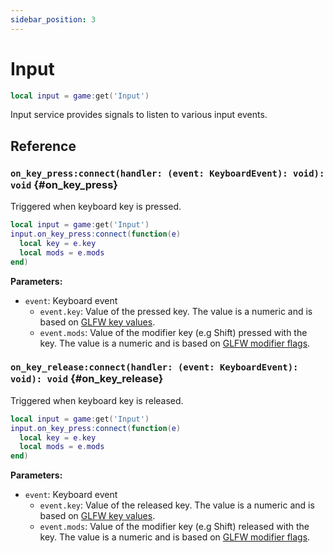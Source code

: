 ```yaml
---
sidebar_position: 3
---
```


# Input

```lua
local input = game:get('Input')
```

Input service provides signals to listen to various input events.

## Reference

### `on_key_press:connect(handler: (event: KeyboardEvent): void): void` {#on_key_press}

Triggered when keyboard key is pressed.

```lua
local input = game:get('Input')
input.on_key_press:connect(function(e)
  local key = e.key
  local mods = e.mods
end)
```

**Parameters:**

- `event`: Keyboard event
  - `event.key`: Value of the pressed key. The value is a numeric and is based on [GLFW key values](https://www.glfw.org/docs/latest/group__keys.html).
  - `event.mods`: Value of the modifier key (e.g Shift) pressed with the key. The value is a numeric and is based on [GLFW modifier flags](https://www.glfw.org/docs/latest/group__mods.html).

### `on_key_release:connect(handler: (event: KeyboardEvent): void): void` {#on_key_release}

Triggered when keyboard key is released.

```lua
local input = game:get('Input')
input.on_key_press:connect(function(e)
  local key = e.key
  local mods = e.mods
end)
```

**Parameters:**

- `event`: Keyboard event
  - `event.key`: Value of the released key. The value is a numeric and is based on [GLFW key values](https://www.glfw.org/docs/latest/group__keys.html).
  - `event.mods`: Value of the modifier key (e.g Shift) released with the key. The value is a numeric and is based on [GLFW modifier flags](https://www.glfw.org/docs/latest/group__mods.html).
